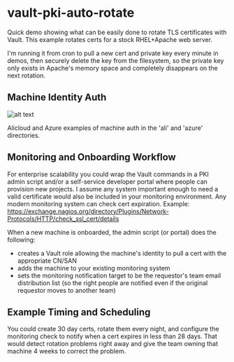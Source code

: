 # vault-pki-auto-rotate

Quick demo showing what can be easily done to rotate TLS certificates with Vault. This example rotates certs for a stock RHEL+Apache web server.

I'm running it from cron to pull a new cert and private key every minute in demos, then securely delete the key from the filesystem, so the private key only exists in Apache's memory space and completely disappears on the next rotation.

## Machine Identity Auth

![alt text](https://www.vaultproject.io/img/vault-secure-intro-2.png "Machine Auth")

Alicloud and Azure examples of machine auth in the 'ali' and 'azure' directories.


## Monitoring and Onboarding Workflow
For enterprise scalability you could wrap the Vault commands in a PKI admin script and/or a self-service developer portal where people can provision new projects. I assume any system important enough to need a valid certificate would also be included in your monitoring environment. Any modern monitoring system can check cert expiration. Example:
https://exchange.nagios.org/directory/Plugins/Network-Protocols/HTTP/check_ssl_cert/details 

When a new machine is onboarded, the admin script (or portal) does the following:
- creates a Vault role allowing the machine's identity to pull a cert with the appropriate CN/SAN
- adds the machine to your existing monitoring system 
- sets the monitoring notification target to be the requestor's team email distribution list (so the right people are notified even if the original requestor moves to another team)

## Example Timing and Scheduling
You could create 30 day certs, rotate them every night, and configure the monitoring check to notify when a cert expires in less than 28 days. That would detect rotation problems right away and give the team owning that machine 4 weeks to correct the problem.
